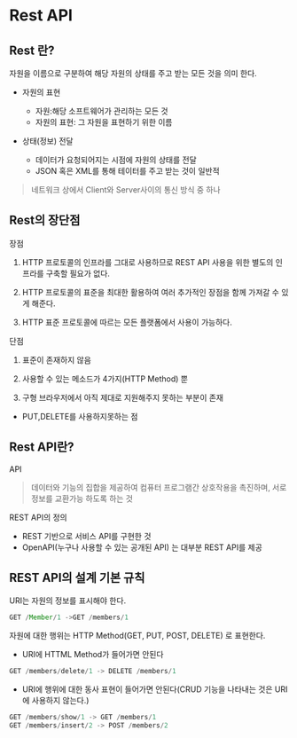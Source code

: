 # Rest API

## Rest 란?

자원을 이름으로 구분하여 해당 자원의 상태를 주고 받는 모든 것을 의미 한다.

- 자원의 표현 
    + 자원:해당 소프트웨어가 관리하는 모든 것
    + 자원의 표현: 그 자원을 표현하기 위한 이름

- 상태(정보) 전달
    + 데이터가 요청되어지는 시점에 자원의 상태를 전달
    + JSON 혹은 XML를 통해 테이터를 주고 받는 것이 일반적

>네트워크 상에서 Client와 Server사이의 통신 방식 중 하나

## Rest의 장단점

장점
1. HTTP 프로토콜의 인프라를 그대로 사용하므로 REST API 사용을 위한 별도의 인프라를 구축할 필요가 없다.

2. HTTP 프로토콜의 표준을 최대한 활용하여 여러 추가적인 장점을 함께 가져갈 수 있게 해준다.

3. HTTP 표준 프로토콜에 따르는 모든 플랫폼에서 사용이 가능하다.

단점
1. 표준이 존재하지 않음

2. 사용할 수 있는 메소드가 4가지(HTTP Method) 뿐

3. 구형 브라우저에서 아직 제대로 지원해주지 못하는 부분이 존재

- PUT,DELETE를 사용하지못하는 점

## Rest API란?

API

>데이터와 기능의 집합을 제공하여 컴퓨터 프로그램간 상호작용을 촉진하며, 서로 정보를 교환가능 하도록 하는 것

REST API의 정의

- REST 기반으로 서비스 API를 구현한 것
- OpenAPI(누구나 사용할 수 있는 공개된 API) 는 대부분 REST API를 제공

## REST API의 설계 기본 규칙
URI는 자원의 정보를 표시해야 한다.
```java
GET /Member/1 ->GET /members/1
```

자원에 대한 행위는 HTTP Method(GET, PUT, POST, DELETE) 로 표현한다.

- URI에 HTTML Method가 들어가면 안된다

```java
GET /members/delete/1 -> DELETE /members/1
```

- URI에 행위에 대한 동사 표현이 들어가면 안된다(CRUD 기능을 나타내는 것은 URI에 사용하지 않는다.)

```java
GET /members/show/1 -> GET /members/1 
GET /members/insert/2 -> POST /members/2
```


